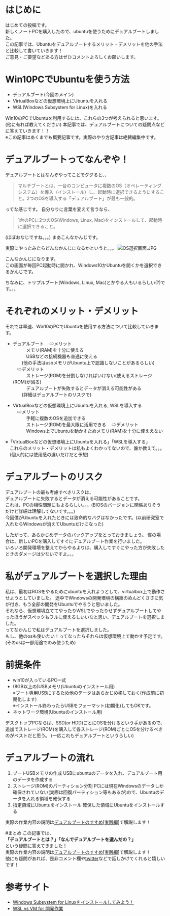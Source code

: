 # はじめに
はじめての投稿です。  
新しくノートPCを購入したので、ubuntuを使うためにデュアルブートしました。  
この記事では、Ubuntuをデュアルブートするメリット・デメリットを他の手法と比較して書いていきます！  
ご意見・ご要望などある方はぜひコメントよろしくお願いします。

# Win10PCでUbuntuを使う方法
* デュアルブート(今回のメイン)
* VirtualBoxなどの仮想環境上にUbuntuを入れる
* WSL(Windows Subsystem for Linux)を入れる

Win10のPCでUbuntuを利用するには、これらの3つが考えられると思います。(他に有れば教えてください)
本記事では、デュアルブートについての疑問点などに答えていきます！！  
※この記事はあくまでも概要記事です。実際のやり方記事は絶賛編集中です。

# デュアルブートってなんぞや！
デュアルブートとはなんぞやってことでググると、、 

>マルチブートとは、一台のコンピュータに複数のOS（オペレーティングシステム）を導入（インストール）し、起動時に選択できるようにすること。2つのOSを導入する「デュアルブート」が最も一般的。

ってな感じです。
自分なりに言葉を変えて言うなら、

>1台のPCに2つのOS(Windows, Linux, Mac)をインストールして、起動時に選択できること。

(ほぼおなじですね。。。)
まあこんなかんじです。  

実際にやったみたらどんなかんじになるかというと。。。
![OS選択画面.JPG](https://qiita-image-store.s3.ap-northeast-1.amazonaws.com/0/289151/56dbe7ca-d400-39df-0516-4969addb8b59.jpeg)

こんなかんじになります。  
この画面が毎回PC起動時に開かれ、Windows10かUbuntuを開くかを選択できるかんじです。  

ちなみに、トリプルブート(Windows, Linux, Mac)とかやる人もいるらしい(?)です。。。

# それぞれのメリット・デメリット
それでは早速、Win10のPCでUbuntuを使用する方法について比較していきます。  

* デュアルブート
　⇨メリット   
　　　メモリ(RAM)を十分に使える  
　　　USBなどの接続機器も普通に使える  
  　　(他の手法はusbメモリがUbuntu上で認識しないことがあるらしい)  
　⇨デメリット  
　　　ストレージ(ROM)を分割しなければいけない(使えるストレージ(ROM)が減る)  
　　　デュアルブートが失敗するとデータが消える可能性がある  
  　　(詳細はデュアルブートのリスクで)

* VirtualBoxなどの仮想環境上にUbuntuを入れる, WSLを導入する  
　⇨メリット  
　　　手軽に複数のOSを追加できる  
　　　ストレージ(ROM)を最大限に活用できる
　⇨デメリット  
　　　Windows上でUbuntuを動かすためメモリ(RAM)を十分に使ええない  

※「VirtualBoxなどの仮想環境上にUbuntuを入れる」「WSLを導入する」  
　これらのメリット・デメリットは私もよくわかってないので、誰か教えて。。。  
　(個人的には使用感の違いだけだと予想)

# デュアルブートのリスク
デュアルブートの最も考慮すべきリスクは、  
デュアルブートに失敗するとデータが消える可能性があることです。  
これは、PCの相性問題にもよるらしい。。。(BIOSのバージョンに関係ありそうだけど詳細は理解してないです。。。)  
今回僕がUbuntuを入れたときには致命的なバグはなかったです。(以前研究室で入れたらWindowsが消えてUbuntuだけになった)  

したがって、あらかじめデータのバックアップをとっておきましょう。
僕の場合は、新しいPCを購入してすぐにデュアルブート作業を行いました。  
いろいろ開発環境を整えてからやるよりは、購入してすぐにやった方が失敗したときのダメージは少ないですよ。。。

# 私がデュアルブートを選択した理由
私は、最初はROSをやるためにubuntuを入れようとして、virtualbox上で動作させようとしていました。
途中でWindowsの開発環境の構築のめんどくささに気が付き、もう全部の開発をUbuntuでやろうと思いました。  
それなら、仮想環境立ててやったりWSLでやったりせずデュアルブートしてやったほうがスペックもフルに使えるしいいなと思い、デュアルブートを選択しました。  
ってなかんじで私はデュアルブートを選択しました。  
もし、他のosも使いたい！ってなったらそれらは仮想環境上で動かす予定です。(そのosは一部用途でのみ使うため)

# 前提条件
* win10が入っているPC一式
* (8GB以上の)USBメモリ(Ubuntuのインストール用)  
※ブート専用USBにするため他のデータはあらかじめ移しておく(作成前に初期化します)  
※インストール終わったらUSBをフォーマット(初期化)してもOKです。
* ネットワーク環境(Ubuntuのインストール用)

デスクトップPCならば、SSD(or HDD)ごとにOSを分けるという手があるので、  
追加でストレージ(ROM)を購入して各ストレージ(ROM)ごとにOSを分けるべきのがベストだと思う。
(一応これもデュアルブートというらしい)

# デュアルブートの流れ
1. ブートUSBメモリの作成
USBにubuntuのデータを入れ、デュアルブート用のデータを作成する
2. ストレージ(ROM)のパーティション分割
PCには現在Windowsのデータしか確保されていない(実際は回復パーティション等もあるが)ので、Ubuntuのデータを入れる領域を確保する
3. 指定領域にUbuntuをインストール
確保した領域にUbuntuをインストールする

実際の作業内容の説明は[デュアルブートのすすめ[実践編]](https://twitter.com/nsd244)で解説します！

#まとめ
この記事では、  
<b>「デュアルブートとは？」「なんでデュアルブートを選んだの？」</b>  
という疑問に答えてきました！  
実際の作業内容の説明は[デュアルブートのすすめ[実践編]](https://twitter.com/nsd244)で解説します！  
他にも疑問があれば、是非コメント欄や[twitter](https://twitter.com/nsd244)などで話しかけてくれると嬉しいです！  

# 参考サイト
* [Windows Subsystem for Linuxをインストールしてみよう！](https://qiita.com/Aruneko/items/c79810b0b015bebf30bb)  
* [WSL vs VM for 開発作業](https://qiita.com/satoru_takeuchi/items/a54812806bba0eb48f02)
